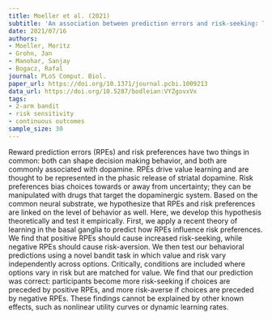 ```yaml
---
title: Moeller et al. (2021)
subtitle: 'An association between prediction errors and risk-seeking: Theory and behavioral evidence'
date: 2021/07/16
authors:
- Moeller, Moritz
- Grohn, Jan
- Manohar, Sanjay
- Bogacz, Rafal
journal: PLoS Comput. Biol.
paper_url: https://doi.org/10.1371/journal.pcbi.1009213
data_url: https://doi.org/10.5287/bodleian:VYZgovxVx
tags:
- 2-arm bandit
- risk sensitivity
- continuous outcomes
sample_size: 30
---
```


Reward prediction errors (RPEs) and risk preferences have two things in common: both can shape decision making behavior, and both are commonly associated with dopamine. RPEs drive value learning and are thought to be represented in the phasic release of striatal dopamine. Risk preferences bias choices towards or away from uncertainty; they can be manipulated with drugs that target the dopaminergic system. Based on the common neural substrate, we hypothesize that RPEs and risk preferences are linked on the level of behavior as well. Here, we develop this hypothesis theoretically and test it empirically. First, we apply a recent theory of learning in the basal ganglia to predict how RPEs influence risk preferences. We find that positive RPEs should cause increased risk-seeking, while negative RPEs should cause risk-aversion. We then test our behavioral predictions using a novel bandit task in which value and risk vary independently across options. Critically, conditions are included where options vary in risk but are matched for value. We find that our prediction was correct: participants become more risk-seeking if choices are preceded by positive RPEs, and more risk-averse if choices are preceded by negative RPEs. These findings cannot be explained by other known effects, such as nonlinear utility curves or dynamic learning rates.
